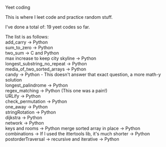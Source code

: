 Yeet coding

This is where I leet code and practice random stuff.

I've done a total of: 19 yeet codes so far.

The list is as follows:\
add_carry -> Python \
sum_to_zero -> Python \
two_sum -> C and Python\
max increase to keep city skyline -> Python\
longest_substring_no_repeat -> Python\
media_of_two_sorted_arrays -> Python\
candy -> Python - This doesn't answer that exact question, a more math-y solution \
longest_palindrome -> Python\
regex_matching -> Python (This one was a pain!) \
URLify -> Python \
check_permutation -> Python \
one_away -> Python \
stringRotation -> Python \
dijkstra -> Python \
network -> Python \
keys and rooms -> Python
merge sorted array in place -> Python \
combinations -> If I used the ittertools lib, it's much shorter -> Python \
postorderTraversal -> recursive and iterative -> Python 


